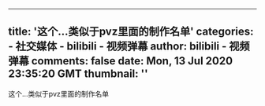 
---
title: '这个...类似于pvz里面的制作名单'
categories: 
    - 社交媒体
    - bilibili - 视频弹幕
author: bilibili - 视频弹幕
comments: false
date: Mon, 13 Jul 2020 23:35:20 GMT
thumbnail: ''
---

<div>   
这个...类似于pvz里面的制作名单  
</div>
            